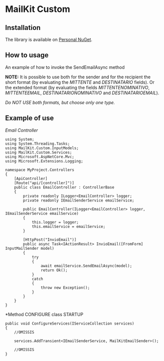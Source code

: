 # MailKit Custom


## Installation

The library is available on [Personal NuGet](http://nuget.aepservice.it/service/rest/repository/browse/repository-nuget/MailKit.Custom/).


## How to usage

An example of how to invoke the SendEmailAsync method

**NOTE:** It is possible to use both for the sender and for the recipient the short format (by evaluating the *MITTENTE* and *DESTINATARIO* fields).
Or the extended format (by evaluating the fields *MITTENTENOMINATIVO*, *MITTENTEEMAIL*, *DESTINATARIONOMINATIVO* and *DESTINATARIOEMAIL*).

*Do NOT USE both formats, but choose only one type.*


## Example of use

*Email Controller*
```
using System;
using System.Threading.Tasks;
using MailKit.Custom.InputModels;
using MailKit.Custom.Services;
using Microsoft.AspNetCore.Mvc;
using Microsoft.Extensions.Logging;

namespace MyProject.Controllers
{
    [ApiController]
    [Route("api/[controller]")]
    public class EmailController : ControllerBase
    {
        private readonly ILogger<EmailController> logger;
        private readonly IEmailSenderService emailService;

        public EmailController(ILogger<EmailController> logger, IEmailSenderService emailService)
        {
            this.logger = logger;
            this.emailService = emailService;
        }

        [HttpPost("InvioEmail")]
        public async Task<IActionResult> InvioEmail([FromForm] InputMailSender model)
        {
            try
            {
                await emailService.SendEmailAsync(model);
                return Ok();
            }
            catch
            {
                throw new Exception();
            }
        }
    }
}
```

*Method CONFIGURE class STARTUP
```
public void ConfigureServices(IServiceCollection services)
{
    //OMISSIS

    services.AddTransient<IEmailSenderService, MailKitEmailSender>();

    //OMISSIS
}
```
